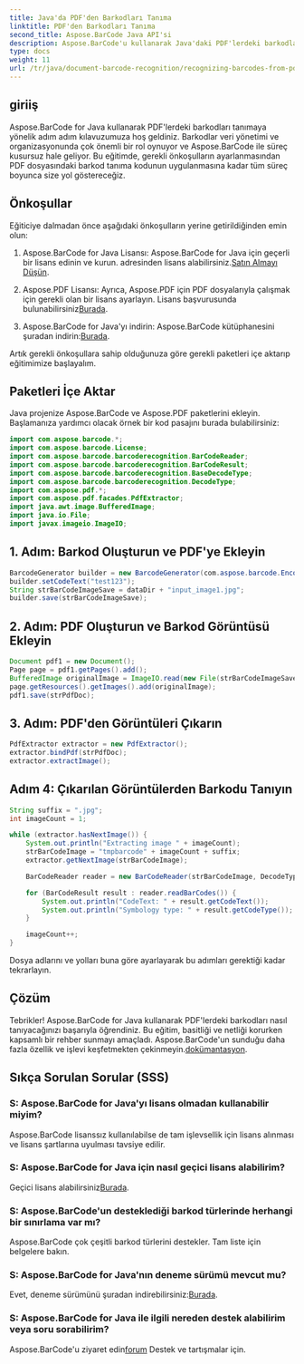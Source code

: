 ```yaml
---
title: Java'da PDF'den Barkodları Tanıma
linktitle: PDF'den Barkodları Tanıma
second_title: Aspose.BarCode Java API'si
description: Aspose.BarCode'u kullanarak Java'daki PDF'lerdeki barkodları nasıl tanıyacağınızı öğrenin. Kod örnekleri içeren adım adım kılavuz. Veri yönetimi verimliliğinizi artırın!
type: docs
weight: 11
url: /tr/java/document-barcode-recognition/recognizing-barcodes-from-pdf/
---
```


## giriiş

Aspose.BarCode for Java kullanarak PDF'lerdeki barkodları tanımaya yönelik adım adım kılavuzumuza hoş geldiniz. Barkodlar veri yönetimi ve organizasyonunda çok önemli bir rol oynuyor ve Aspose.BarCode ile süreç kusursuz hale geliyor. Bu eğitimde, gerekli önkoşulların ayarlanmasından PDF dosyasındaki barkod tanıma kodunun uygulanmasına kadar tüm süreç boyunca size yol göstereceğiz.

## Önkoşullar

Eğiticiye dalmadan önce aşağıdaki önkoşulların yerine getirildiğinden emin olun:

1.  Aspose.BarCode for Java Lisansı: Aspose.BarCode for Java için geçerli bir lisans edinin ve kurun. adresinden lisans alabilirsiniz.[Satın Almayı Düşün](https://purchase.aspose.com/buy).

2.  Aspose.PDF Lisansı: Ayrıca, Aspose.PDF için PDF dosyalarıyla çalışmak için gerekli olan bir lisans ayarlayın. Lisans başvurusunda bulunabilirsiniz[Burada](https://purchase.aspose.com/temporary-license/).

3.  Aspose.BarCode for Java'yı indirin: Aspose.BarCode kütüphanesini şuradan indirin:[Burada](https://releases.aspose.com/barcode/java/).

Artık gerekli önkoşullara sahip olduğunuza göre gerekli paketleri içe aktarıp eğitimimize başlayalım.

## Paketleri İçe Aktar

Java projenize Aspose.BarCode ve Aspose.PDF paketlerini ekleyin. Başlamanıza yardımcı olacak örnek bir kod pasajını burada bulabilirsiniz:

```java
import com.aspose.barcode.*;
import com.aspose.barcode.License;
import com.aspose.barcode.barcoderecognition.BarCodeReader;
import com.aspose.barcode.barcoderecognition.BarCodeResult;
import com.aspose.barcode.barcoderecognition.BaseDecodeType;
import com.aspose.barcode.barcoderecognition.DecodeType;
import com.aspose.pdf.*;
import com.aspose.pdf.facades.PdfExtractor;
import java.awt.image.BufferedImage;
import java.io.File;
import javax.imageio.ImageIO;
```

## 1. Adım: Barkod Oluşturun ve PDF'ye Ekleyin

```java
BarcodeGenerator builder = new BarcodeGenerator(com.aspose.barcode.EncodeTypes.CODE_39_STANDARD);
builder.setCodeText("test123");
String strBarCodeImageSave = dataDir + "input_image1.jpg";
builder.save(strBarCodeImageSave);
```

## 2. Adım: PDF Oluşturun ve Barkod Görüntüsü Ekleyin

```java
Document pdf1 = new Document();
Page page = pdf1.getPages().add();
BufferedImage originalImage = ImageIO.read(new File(strBarCodeImageSave));
page.getResources().getImages().add(originalImage);
pdf1.save(strPdfDoc);
```

## 3. Adım: PDF'den Görüntüleri Çıkarın

```java
PdfExtractor extractor = new PdfExtractor();
extractor.bindPdf(strPdfDoc);
extractor.extractImage();
```

## Adım 4: Çıkarılan Görüntülerden Barkodu Tanıyın

```java
String suffix = ".jpg";
int imageCount = 1;

while (extractor.hasNextImage()) {
    System.out.println("Extracting image " + imageCount);
    strBarCodeImage = "tmpbarcode" + imageCount + suffix;
    extractor.getNextImage(strBarCodeImage);

    BarCodeReader reader = new BarCodeReader(strBarCodeImage, DecodeType.CODE_39_EXTENDED);

    for (BarCodeResult result : reader.readBarCodes()) {
        System.out.println("CodeText: " + result.getCodeText());
        System.out.println("Symbology type: " + result.getCodeType());
    }

    imageCount++;
}
```

Dosya adlarını ve yolları buna göre ayarlayarak bu adımları gerektiği kadar tekrarlayın.

## Çözüm

 Tebrikler! Aspose.BarCode for Java kullanarak PDF'lerdeki barkodları nasıl tanıyacağınızı başarıyla öğrendiniz. Bu eğitim, basitliği ve netliği korurken kapsamlı bir rehber sunmayı amaçladı. Aspose.BarCode'un sunduğu daha fazla özellik ve işlevi keşfetmekten çekinmeyin.[dokümantasyon](https://reference.aspose.com/barcode/java/).

## Sıkça Sorulan Sorular (SSS)

### S: Aspose.BarCode for Java'yı lisans olmadan kullanabilir miyim?
Aspose.BarCode lisanssız kullanılabilse de tam işlevsellik için lisans alınması ve lisans şartlarına uyulması tavsiye edilir.

### S: Aspose.BarCode for Java için nasıl geçici lisans alabilirim?
 Geçici lisans alabilirsiniz[Burada](https://purchase.aspose.com/temporary-license/).

### S: Aspose.BarCode'un desteklediği barkod türlerinde herhangi bir sınırlama var mı?
Aspose.BarCode çok çeşitli barkod türlerini destekler. Tam liste için belgelere bakın.

### S: Aspose.BarCode for Java'nın deneme sürümü mevcut mu?
 Evet, deneme sürümünü şuradan indirebilirsiniz:[Burada](https://releases.aspose.com/).

### S: Aspose.BarCode for Java ile ilgili nereden destek alabilirim veya soru sorabilirim?
 Aspose.BarCode'u ziyaret edin[forum](https://forum.aspose.com/c/barcode/13) Destek ve tartışmalar için.
